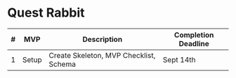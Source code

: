 # Quest Rabbit

| # | MVP   | Description                                          | Completion Deadline |
|---|-------|------------------------------------------------------|---------------------|
| 1 | Setup | Create Skeleton, MVP Checklist, Schema               | Sept 14th           |
